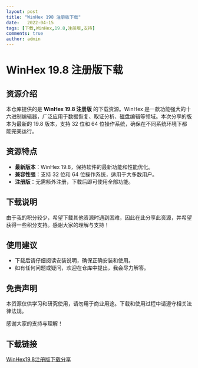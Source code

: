 ```yaml
---
layout: post
title: "WinHex 198 注册版下载"
date:   2022-04-15
tags: [下载,WinHex,19.8,注册版,支持]
comments: true
author: admin
---
```

# WinHex 19.8 注册版下载

## 资源介绍

本仓库提供的是 **WinHex 19.8 注册版** 的下载资源。WinHex 是一款功能强大的十六进制编辑器，广泛应用于数据恢复、取证分析、磁盘编辑等领域。本次分享的版本为最新的 19.8 版本，支持 32 位和 64 位操作系统，确保在不同系统环境下都能完美运行。

## 资源特点

- **最新版本**：WinHex 19.8，保持软件的最新功能和性能优化。
- **兼容性强**：支持 32 位和 64 位操作系统，适用于大多数用户。
- **注册版**：无需额外注册，下载后即可使用全部功能。

## 下载说明

由于我的积分较少，希望下载其他资源时遇到困难，因此在此分享此资源，并希望获得一些积分支持。感谢大家的理解与支持！

## 使用建议

- 下载后请仔细阅读安装说明，确保正确安装和使用。
- 如有任何问题或疑问，欢迎在仓库中提出，我会尽力解答。

## 免责声明

本资源仅供学习和研究使用，请勿用于商业用途。下载和使用过程中请遵守相关法律法规。

感谢大家的支持与理解！

## 下载链接

[WinHex19.8注册版下载分享](https://pan.quark.cn/s/176a93a3595b)